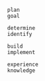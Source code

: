 
```
plan
goal
```

```
determine
identify
```

```
build
implement
```

```
experience
knowledge
```

